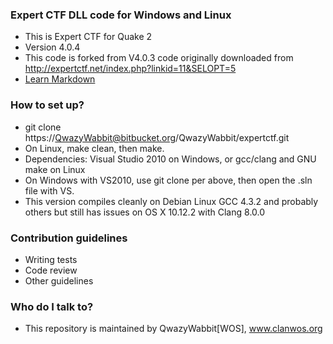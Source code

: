 ### Expert CTF DLL code for Windows and Linux ###

* This is Expert CTF for Quake 2
* Version 4.0.4
* This code is forked from V4.0.3 code originally downloaded from http://expertctf.net/index.php?linkid=11&SELOPT=5
* [Learn Markdown](https://bitbucket.org/tutorials/markdowndemo)

### How to set up? ###

* git clone https://QwazyWabbit@bitbucket.org/QwazyWabbit/expertctf.git
* On Linux, make clean, then make.
* Dependencies: Visual Studio 2010 on Windows, or gcc/clang and GNU make on Linux
* On Windows with VS2010, use git clone per above, then open the .sln file with VS.
* This version compiles cleanly on Debian Linux GCC 4.3.2 and probably others but still has issues on OS X 10.12.2 with Clang 8.0.0

### Contribution guidelines ###

* Writing tests
* Code review
* Other guidelines

### Who do I talk to? ###

* This repository is maintained by QwazyWabbit[WOS], www.clanwos.org